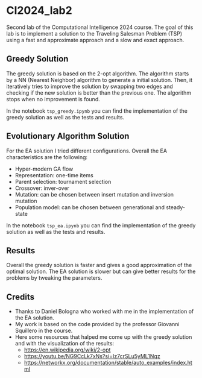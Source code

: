 # CI2024_lab2
Second lab of the Computational Intelligence 2024 course. 
The goal of this lab is to implement a solution to the Traveling Salesman Problem (TSP) using a fast and approximate approach and a slow and exact approach.

## Greedy Solution

The greedy solution is based on the 2-opt algorithm. The algorithm starts by a NN (Nearest Neighbor) algorithm to generate a initial solution. Then, it iteratively tries to improve the solution by swapping two edges and checking if the new solution is better than the previous one. The algorithm stops when no improvement is found.

In the notebook `tsp_greedy.ipynb` you can find the implementation of the greedy solution as well as the tests and results.

## Evolutionary Algorithm Solution

For the EA solution I tried different configurations. Overall the EA characteristics are the following:

* Hyper-modern GA flow
* Representation: one-time items
* Parent selection: tournament selection
* Crossover: inver-over
* Mutation: can be chosen between insert mutation and inversion mutation
* Population model: can be chosen between generational and steady-state

In the notebook `tsp_ea.ipynb` you can find the implementation of the greedy solution as well as the tests and results.

## Results

Overall the greedy solution is faster and gives a good approximation of the optimal solution. The EA solution is slower but can give better results for the problems by tweaking the parameters. 

## Credits

* Thanks to Daniel Bologna who worked with me in the implementation of the EA solution.
* My work is based on the code provided by the professor Giovanni Squillero in the course.
* Here some resources that halped me come up with the greedy solution and with the visualization of the results:
    * https://en.wikipedia.org/wiki/2-opt
    * https://youtu.be/NG9CcLk7xNs?si=Iz7crSLu5yML1Nqz
    * https://networkx.org/documentation/stable/auto_examples/index.html